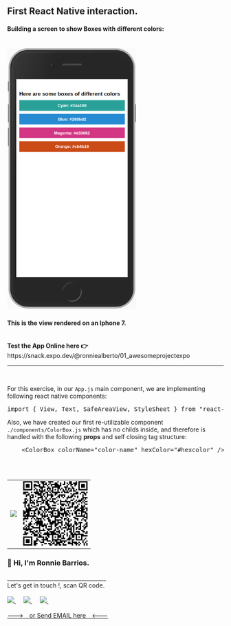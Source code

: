 ## First React Native interaction.

#### Building a screen to show Boxes with different colors:
<br>
<img src='./assets/iphone01.png' width=300px/>

#### This is the view rendered on an Iphone 7.  
<br>
<b>Test the App Online here 👉</b>&emsp;https://snack.expo.dev/@ronniealberto/01_awesomeprojectexpo

___
<br>

For this exercise, in our <code>App.js</code> main component, we are implementing following react native components:  
<pre>import { View, Text, SafeAreaView, StyleSheet } from "react-native";</pre>  

Also, we have created our first re-utilizable component <code> ./components/ColorBox.js</code> which has no childs inside, and therefore is handled with the following <b>props</b> and self closing tag structure:
<pre>
    &lt;ColorBox colorName="color-name" hexColor="#hexcolor" /&gt; (example)
</pre>

<!-- Social networks section -->

<br>
<br>
<table>
  <tr>
    <td>
      <img
        src="https://avatars.githubusercontent.com/u/65184918?v=4"
        width="150px"
      />
    </td>
    <td>
      <img
        src="https://github.com/ronniebm/holbertonschool-web_front_end/blob/master/qr-code.png"
        width="150px"
      />
    </td>
  </tr>
</table>

<h3>
  <b>👋 Hi, I'm Ronnie Barrios.
  </b>
</h3>
____________________________________
<br>
Let's get in touch !, scan QR code.
<br><br>

<a href="https://twitter.com/ronniealberto">
  <img 
    src="https://pics.freeicons.io/uploads/icons/png/20422544081555590088-512.png"
    width="30px"
  />
</a>
&emsp;

<a href="https://www.linkedin.com/in/ronniebm/">
  <img 
    src="https://pics.freeicons.io/uploads/icons/png/15792152941556105325-512.png"
    width="30px"
  />
</a>
&emsp;

<a href="https://github.com/ronniebm/">
  <img 
    src="https://pics.freeicons.io/uploads/icons/png/13702699181561032680-512.png"
    width="30px"
  />
</a>
&emsp;
<br>
<a href="mailto:ronnie.coding@gmail.com?subject=Let's do a meet ! &amp;body=Hi Ronnie, %0D%0A%0D%0A I've check your Github profile, i would like to contact you.%0D%0A%0D%0A Att,%0D%0A------------------------%0D%0A***your sign*** &amp;">
<br>
--->&emsp;or Send EMAIL here&emsp;<---
</a>